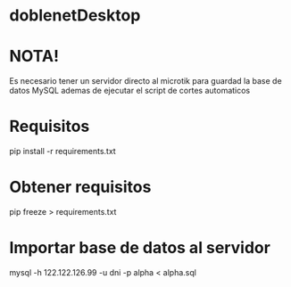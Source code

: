 # doblenetDesktop
# NOTA!
Es necesario tener un servidor directo al microtik para guardad la base de datos MySQL
ademas de ejecutar el script de cortes automaticos

# Requisitos
pip install -r requirements.txt


# Obtener requisitos
pip freeze > requirements.txt

# Importar base de datos al servidor
mysql -h 122.122.126.99 -u dni -p alpha < alpha.sql
